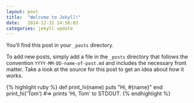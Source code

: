 ```yaml
---
layout: post
title:  "Welcome to Jekyll!"
date:   2014-12-31 14:56:02
categories: jekyll update
---
```


You’ll find this post in your `_posts` directory.

To add new posts, simply add a file in the `_posts` directory that follows the convention `YYYY-MM-DD-name-of-post.md` and includes the necessary front matter. Take a look at the source for this post to get an idea about how it works.

{% highlight ruby %}
def print_hi(name)
  puts "Hi, #{name}"
end
print_hi('Tom')
#=> prints 'Hi, Tom' to STDOUT.
{% endhighlight %}
